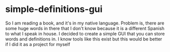 # simple-definitions-gui
So I am reading a book, and it's in my native language. Problem is, there are some huge words in there that I don't know because it is a different Spanish to what I speak in house. I decided to create a simple GUI that you can store words and definitions in. I know tools like this exist but this would be better if I did it as a project for myself
